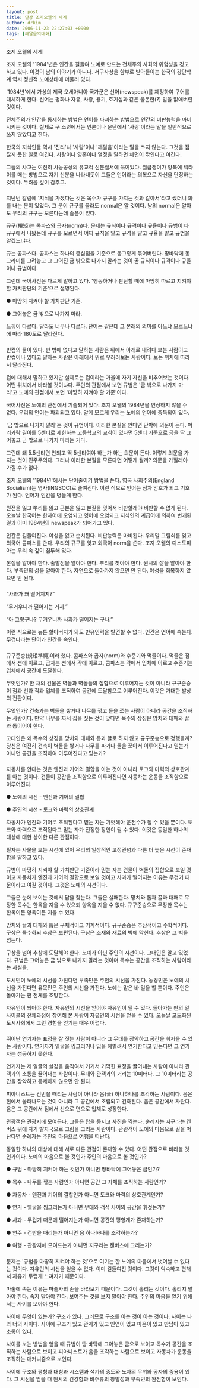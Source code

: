 ```yaml
---
layout: post
title: 단상 조지오웰의 세계
author: drkim
date: 2006-11-23 22:27:03 +0900
tags: [깨달음의대화]
---
```

조지 오웰의 세계 
  

  
조지 오웰의 '1984'년은 인간을 길들여 노예로 만드는 전체주의 사회의 위험성을 경고하고 있다. 이것이 남의 이야기가 아니다. 서구사상을 함부로 받아들이는 한국의 강단학계 역시 정신적 노예상태에 머물러 있다. 
  

  
'1984년'에서 가상의 제국 오세아니아 국가군은 신어(newspeak)를 제정하여 구어를 대체하게 한다. 신어는 평화나 자유, 사랑, 용기, 호기심과 같은 불온한(?) 말을 없애버린 것이다.
  

  
전체주의가 인간을 통제하는 방법은 언어를 파괴하는 방법으로 인간의 비판능력을 마비시키는 것이다. 실제로 구 소련에서는 언론이나 문단에서 '사랑'이라는 말을 일반적으로 쓰지 않았다고 한다. 
  

  
한국의 지식인들 역시 '진리'나 '사랑'이나 '깨달음'이라는 말을 쓰지 않는다. 그것을 점잖지 못한 일로 여긴다. 사랑이나 영혼이나 열정을 말하면 체면이 깎인다고 여긴다. 
  

  
그들의 사고는 여전히 사농공상의 유교적 신분질서에 묶여있다. 월급쟁이가 양복에 넥타이를 매는 방법으로 자기 신분을 나타내듯이 그들은 언어라는 의복으로 자신을 단장하는 것이다. 두려움 깊이 감추고.
  

  
###
   

  
지난번 칼럼에 '지식을 가졌다는 것은 목수가 규구를 가지는 것과 같아서'라고 썼더니 화를 내는 분이 있었다. 그 분이 규구를 몰라도 normal은 알 것이다. 남의 normal은 알아도 우리의 규구는 모른다는데 슬픔이 있다. 
  

  
규구(規矩)는 콤파스와 곱자(norm)다. 문제는 규칙이나 규격이나 규율이나 규범이 다 규구에서 나왔는데 규구를 모르면서 어찌 규칙을 알고 규격을 알고 규율을 알고 규범을 알겠느냐다.
  

  
규는 콤파스다. 콤파스는 하나의 중심점을 기준으로 동그랗게 묶어버린다. 땅바닥에 동그라미를 그려놓고 그 그어진 금 밖으로 나가지 말라는 것이 곧 규칙이나 규격이나 규율이나 규범이다. 
  

  
그런데 국어사전은 다르게 말하고 있다. '행동하거나 판단할 때에 마땅히 따르고 지켜야 할 가치판단의 기준'으로 설명된다. 
  

  
● 마땅히 지켜야 할 가치판단 기준.
  
● 그어놓은 금 밖으로 나가지 마라.
   

  
느낌이 다르다. 달라도 너무나 다르다. 단어는 같은데 그 본래의 의미를 아느냐 모르느냐에 따라 180도로 달라진다. 
  

  
###
  

  
반컵의 물이 있다. 반 밖에 없다고 말하는 사람은 위에서 아래로 내려다 보는 사람이고 반컵이나 있다고 말하는 사람은 아래에서 위로 우러러보는 사람이다. 보는 위치에 따라서 달라진다. 
  

  
컵에 대해서 말하고 있지만 실제로는 컵이라는 거울에 자기 자신을 비추어보는 것이다. 어떤 위치에서 바라볼 것이냐다. 주인의 관점에서 보면 규범은 '금 밖으로 나가지 마라'고 노예의 관점에서 보면 '마땅히 지켜야 할 기준'이다. 
  

  
국어사전은 노예의 관점에서 기술되어 있다. 조지 오웰의 1984년을 연상하지 않을 수 없다. 우리의 언어는 파괴되고 있다. 알게 모르게 우리는 노예의 언어에 중독되어 있다.
  

  
'금 밖으로 나가지 말라'는 것이 규범이다. 이러한 본질을 안다면 단박에 의문이 든다. 머리카락 길이를 5센티로 제한하는 고등학교의 교칙이 있다면 5센티 기준으로 금을 딱 그어놓고 금 밖으로 나가지 마라는 거다. 
  

  
그런데 왜 5.5센티면 안되고 딱 5센티여야 하는가 하는 의문이 든다. 이렇게 의문을 가지는 것이 민주주의다. 그러나 이러한 본질을 모른다면 어떻게 될까? 의문을 가질래야 가질 수가 없다. 
  

  
조지 오웰의 '1984년'에서는 단어줄이기 방법을 쓴다. 영국 사회주의(England Socialism)는 영사(INGSOC)로 줄여진다. 이런 식으로 언어는 점차 암호가 되고 기호가 된다. 언어가 인간을 병들게 한다. 
  

  
원전을 잃고 뿌리를 잃고 근본을 잃고 본질을 잊어서 비판할래야 비판할 수 없게 된다. 오늘날 한국어는 한자어에 오염되고 영어에 오염되고 지식인의 계급어에 의하여 변개된 결과 이미 1984년의 newspeak가 되어가고 있다. 
  

  
인간은 길들여진다. 야성을 잃고 순치된다. 비판능력은 마비된다. 우리말 그림쇠를 잊고 외국어 콤파스를 쓴다. 우리의 규구를 잊고 외국어 norm을 쓴다. 조지 오웰의 디스토피아는 우리 속 깊이 침투해 있다. 
  

  
본질을 알아야 한다. 출발점을 알아야 한다. 뿌리를 찾아야 한다. 원시의 삶을 알아야 한다. 부족민의 삶을 알아야 한다. 자연으로 돌아가지 않으면 안 된다. 야성을 회복하지 않으면 안 된다. 
  

  
###
  

  
“사과가 왜 떨어지지?” 
  
“무거우니까 떨어지는 거지.” 
  
“아 그렇구나? 무거우니까 사과가 떨어지는 구나.” 
  

  
이런 식으로는 뉴튼 할아버지가 와도 만유인력을 발견할 수 없다. 인간은 언어에 속는다. 무겁다라는 단어가 인간을 속인다. 
  

  
###
  

  
규구준승(規矩準繩)이라 했다. 콤파스와 곱자(norm)와 수준기와 먹줄이다. 먹줄은 점에서 선에 이르고, 곱자는 선에서 각에 이르고, 콤파스는 각에서 입체에 이르고 수준기는 입체에서 공간에 도달한다. 
  

  
무엇인가? 한 채의 건물은 벽돌과 벽돌들의 집합으로 이루어지는 것이 아니라 규구준승이 점과 선과 각과 입체를 조직하여 공간에 도달함으로 이루어진다. 이것은 거대한 발상의 전환이다. 
  

  
무엇인가? 건축가는 벽돌을 쌓거나 나무를 깎고 돌을 쪼는 사람이 아니라 공간을 조직하는 사람이다. 만약 나무를 짜서 집을 짓는 것이 맞다면 목수의 상징은 망치와 대패와 끌과 톱이어야 한다. 
  

  
고대인은 왜 목수의 상징을 망치와 대패와 톱과 끌로 하지 않고 규구준승으로 정했을까? 당신은 여전히 건축이 벽돌을 쌓거나 나무를 짜거나 돌을 쪼아서 이루어진다고 믿는가 아니면 공간을 조직하여 이루어진다고 믿는가?
  

  
###
  

  
자동차를 안다는 것은 엔진과 기어의 결합을 아는 것이 아니라 토크와 마력의 상호관계를 아는 것이다. 건물이 공간을 조직함으로 이루어진다면 자동차는 운동을 조직함으로 이루어진다. 
  

  
● 노예의 시선 - 엔진과 기어의 결합
  
● 주인의 시선 - 토크와 마력의 상호관계 
  

  
자동차가 엔진과 기어로 조직된다고 믿는 자는 기껏해야 운전수가 될 수 있을 뿐이다. 토크와 마력으로 조직된다고 믿는 자가 진정한 장인이 될 수 있다. 이것은 동일한 하나의 대상에 대한 상이한 다른 관점이다. 
  

  
필자는 사물을 보는 시선에 있어 우리의 일상적인 고정관념과 다른 더 높은 시선이 존재함을 말하고 있다. 
  

  
규범이 마땅히 지켜야 할 가치판단 기준이라 믿는 자는 건물이 벽돌의 집합으로 보일 것이고 자동차가 엔진과 기어의 결합으로 보일 것이고 사과가 떨어지는 이유는 무겁기 때문이라고 여길 것이다. 그것은 노예의 시선이다. 
  

  
그들은 눈에 보이는 것에서 답을 찾는다. 그들은 실패한다. 망치와 톱과 끌과 대패로 무장한 목수는 한옥을 지을 수 있으되 양옥을 지을 수 없다. 규구준승으로 무장한 목수는 한옥이든 양옥이든 지을 수 있다. 
  

  
망치와 끌과 대패와 톱은 구체적이고 기계적이다. 규구준승은 추상적이고 수학적이다. 구상은 특수하되 추상은 보편된다. 구상은 소재와 재료의 벽에 막힌다. 추상은 그 벽을 넘는다. 
  

  
구상을 넘어 추상에 도달해야 한다. 노예가 아닌 주인의 시선이다. 고대인은 알고 있었다. 규범은 그어놓은 금 밖으로 나가지 말라는 것이며 목수는 공간을 조직하는 사람이라는 사실을. 
  

  
도시민이 노예의 시선을 가진다면 부족민은 주인의 시선을 가진다. 농경민은 노예의 시선을 가진다면 유목민은 주인의 시선을 가진다. 노예는 맡은 바 일을 할 뿐이다. 주인은 돌아가는 판 전체를 조망한다. 
  

  
자유인이 되어야 한다. 자유인의 시선을 얻어야 자유인이 될 수 있다. 돌아가는 판의 일사이클의 전체과정에 참여해 본 사람이 자유인의 시선을 얻을 수 있다. 오늘날 고도화된 도시사회에서 그런 경험을 얻기는 매우 어렵다. 
  

  
###
  

  
뛰어난 연기자는 표정을 잘 짓는 사람이 아니라 그 무대를 장악하고 공간을 휘저을 수 있는 사람이다. 연기자가 얼굴을 찡그리거나 입을 헤벌려서 연기한다고 믿는다면 그 연기자는 성공하지 못한다. 
  

  
연기자는 제 얼굴의 살갗을 움직여서 거기서 기막힌 표정을 끌어내는 사람이 아니라 관객과의 소통을 끌어내는 사람이다. 무대와 관객과의 거리는 10미터다. 그 10미터라는 공간을 장악하고 통제하지 않으면 안 된다. 
  

  
피아니스트는 건반을 때리는 사람이 아니라 음(音) 하나하나를 조각하는 사람이다. 음은 현에서 울려나오는 것이 아니라 그 공간에서 조립되고 건축된다. 음은 공간에서 자란다. 음은 그 공간에서 점에서 선으로 면으로 입체로 성장한다. 
  

  
관광객은 관광지에 모여든다. 그들은 탑을 등지고 사진을 찍는다. 순례자는 지구라는 캔버스 위에 자기 발자국으로 그림을 그리는 사람이다. 관광객이 노예의 마음으로 길을 떠난다면 순례자는 주인의 마음으로 여행을 떠난다. 
  

  
동일한 하나의 대상에 대해 서로 다른 관점이 존재할 수 있다. 어떤 관점으로 바라볼 것인가이다. 노예의 마음으로 볼 것인가 주인의 마음으로 볼 것인가?
  

  
● 규범 - 마땅히 지켜야 하는 것인가 아니면 땅바닥에 그어놓은 금인가?
  
● 목수 - 나무를 깎는 사람인가 아니면 공간 그 자체를 조직하는 사람인가?
  
● 자동차 - 엔진과 기어의 결합인가 아니면 토크와 마력의 상호관계인가?
  
● 연기 - 얼굴을 찡그리는가 아니면 무대와 객석 사이의 공간을 휘젓는가?
  
● 사과 - 무겁기 때문에 떨어지는가 아니면 공간의 평형계가 존재하는가?
  
● 연주 - 건반을 때리는가 아니면 음 하나하나를 조각하는가?
  
● 여행 - 관광지에 모여드는가 아니면 지구라는 캔버스에 그리는가?
  

  
###
  

  
문제는 '규범을 마땅히 지켜야 하는 것'으로 여기는 한 노예의 마음에서 벗어날 수 없다는 것이다. 자유인의 시선을 얻을 수 없다. 이미 길들여진 것이다. 그것이 익숙하고 편해서 자유가 두렵게 느껴지기 때문이다. 
  

  
마술에 속는 이유는 마술사의 손을 바라보기 때문이다. 그것이 홀리는 것이다. 홀리지 말아야 한다. 속지 말아야 한다. 보여주는 것을 보지 말아야 한다. 주인의 마음을 얻기 위해서는 사이를 보아야 한다. 
  

  
사이에 무엇이 있는가? 구조가 있다. 그러므로 구조를 아는 것이 아는 것이다. 사이는 나와 너의 사이다. 사이에 구조가 있고 관계가 있고 인연이 있고 마음이 있고 만남이 있고 소통이 있다. 
  

  
사이를 보는 방법을 얻을 때 규범이 땅 바닥에 그어놓은 금으로 보이고 목수가 공간을 조직하는 사람으로 보이고 피아니스트가 음을 조각하는 사람으로 보이고 자동차가 운동을 조직하는 매커니즘으로 보인다. 
  

  
사이에 구조와 평형과 대칭과 시스템과 석가의 중도와 노자의 무위와 공자의 중용이 있다. 그 시선을 얻을 때 원시의 건강함과 비주류의 창발성과 부족민의 완전함이 보인다.